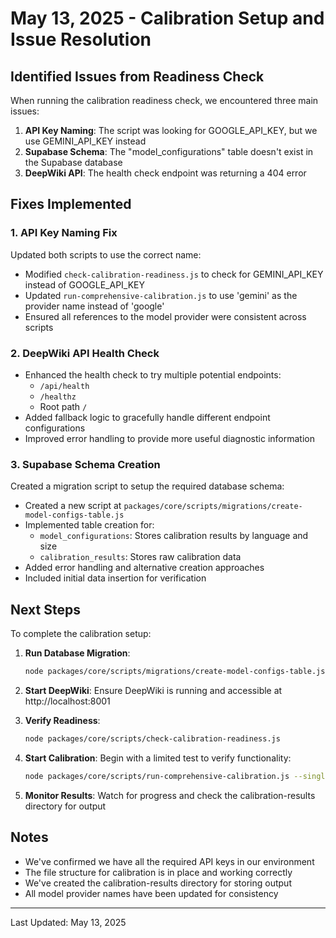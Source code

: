 # May 13, 2025 - Calibration Setup and Issue Resolution

## Identified Issues from Readiness Check

When running the calibration readiness check, we encountered three main issues:

1. **API Key Naming**: The script was looking for GOOGLE_API_KEY, but we use GEMINI_API_KEY instead
2. **Supabase Schema**: The "model_configurations" table doesn't exist in the Supabase database
3. **DeepWiki API**: The health check endpoint was returning a 404 error

## Fixes Implemented

### 1. API Key Naming Fix

Updated both scripts to use the correct name:
- Modified `check-calibration-readiness.js` to check for GEMINI_API_KEY instead of GOOGLE_API_KEY
- Updated `run-comprehensive-calibration.js` to use 'gemini' as the provider name instead of 'google'
- Ensured all references to the model provider were consistent across scripts

### 2. DeepWiki API Health Check

- Enhanced the health check to try multiple potential endpoints:
  - `/api/health`
  - `/healthz`
  - Root path `/`
- Added fallback logic to gracefully handle different endpoint configurations
- Improved error handling to provide more useful diagnostic information

### 3. Supabase Schema Creation

Created a migration script to setup the required database schema:
- Created a new script at `packages/core/scripts/migrations/create-model-configs-table.js`
- Implemented table creation for:
  - `model_configurations`: Stores calibration results by language and size
  - `calibration_results`: Stores raw calibration data
- Added error handling and alternative creation approaches
- Included initial data insertion for verification

## Next Steps

To complete the calibration setup:

1. **Run Database Migration**:
   ```bash
   node packages/core/scripts/migrations/create-model-configs-table.js
   ```

2. **Start DeepWiki**:
   Ensure DeepWiki is running and accessible at http://localhost:8001

3. **Verify Readiness**:
   ```bash
   node packages/core/scripts/check-calibration-readiness.js
   ```

4. **Start Calibration**:
   Begin with a limited test to verify functionality:
   ```bash
   node packages/core/scripts/run-comprehensive-calibration.js --single-repo="pallets/flask" --single-model="anthropic/claude-3-7-sonnet"
   ```

5. **Monitor Results**:
   Watch for progress and check the calibration-results directory for output

## Notes

- We've confirmed we have all the required API keys in our environment
- The file structure for calibration is in place and working correctly
- We've created the calibration-results directory for storing output
- All model provider names have been updated for consistency

---

Last Updated: May 13, 2025
